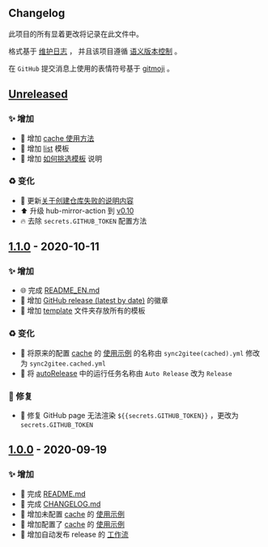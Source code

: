 ## Changelog

此项目的所有显着更改将记录在此文件中。

格式基于 [维护日志](https://keepachangelog.com/zh-CN/1.0.0/) ，
并且该项目遵循 [语义版本控制](https://semver.org/spec/v2.0.0.html) 。

在 `GitHub` 提交消息上使用的表情符号基于 [gitmoji](https://gitmoji.carloscuesta.me/) 。

## [Unreleased]

### ✨ 增加

- 📝 增加 [cache 使用方法](./README.md#actionscache-的使用方法)
- 🔧 增加 [list](./template/sync2gitee.list.yml) 模板
- 📝 增加 [如何挑选模板](./README.md#如何挑选模板) 说明

### ♻️ 变化

- 💬 更新[关于创建仓库失败的说明内容](./README.md##gitee-无法创建-xxx-仓库如何解决)
- ⬆️ 升级 hub-mirror-action 到 [v0.10](https://github.com/marketplace/actions/hub-mirror-action)
- 🔥 去除 `secrets.GITHUB_TOKEN` 配置方法

## [1.1.0] - 2020-10-11

### ✨ 增加

- 🌐 完成 [README_EN.md](./README_EN.md)
- 📝 增加 [GitHub release (latest by date)](https://img.shields.io/github/v/release/yi-Xu-0100/hub-mirror) 的徽章
- 🍱 增加 [template](./template) 文件夹存放所有的模板

### ♻️ 变化

- 🚚 将原来的配置 [cache](./README.md#cache_path可选) 的 [使用示例](</yi-Xu-0100/hub-mirror/blob/v1.0.0/.github/workflows/sync2gitee(cached).yml>) 的名称由 `sync2gitee(cached).yml` 修改为 `sync2gitee.cached.yml`
- 🔧 将 [autoRelease](/yi-Xu-0100/hub-mirror/blob/v1.0.0/.github/workflows/autoRelease.yml) 中的运行任务名称由 `Auto Release` 改为 `Release`

### 🐛 修复

- 🐛 修复 GitHub page 无法渲染 `${{secrets.GITHUB_TOKEN}}` ，更改为 `secrets.GITHUB_TOKEN`

## [1.0.0] - 2020-09-19

### ✨ 增加

- 📝 完成 [README.md](./README.md)
- 📝 完成 [CHANGELOG.md](./CHANGELOG.md)
- 🔧 增加未配置 [cache](./README.md#cache_path可选) 的 [使用示例](./.github/workflows/sync2gitee.yml)
- 🔧 增加配置了 [cache](./README.md#cache_path可选) 的 [使用示例](<./.github/workflows/sync2gitee(cached).yml>)
- 👷 增加自动发布 release 的 [工作流](./.github/workflows/autoRelease.yml)

[unreleased]: https://github.com/olivierlacan/keep-a-changelog/compare/v1.1.0...HEAD
[1.1.0]: https://github.com/mindsers/changelog-reader-action/compare/v1.0.0
[1.0.0]: https://github.com/mindsers/changelog-reader-action/compare/v1.0.0

